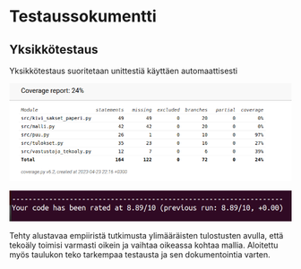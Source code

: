 # Testaussokumentti

## Yksikkötestaus
Yksikkötestaus suoritetaan unittestiä käyttäen automaattisesti

![coverage report](https://github.com/KilpiV/TiraLabra2023/blob/main/Dokumentaatio/Screenshot%20from%202023-04-23%2023-39-31.png)

![pylint](https://github.com/KilpiV/TiraLabra2023/blob/main/Dokumentaatio/Screenshot%20from%202023-04-23%2023-57-56.png)

Tehty alustavaa empiiristä tutkimusta ylimääräisten tulostusten avulla, että tekoäly toimisi varmasti oikein ja vaihtaa oikeassa kohtaa mallia. Aloitettu myös taulukon teko tarkempaa testausta ja sen dokumentointia varten.


